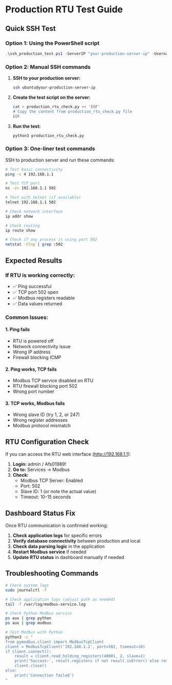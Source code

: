 # Production RTU Test Guide

## Quick SSH Test

### Option 1: Using the PowerShell script
```powershell
.\ssh_production_test.ps1 -ServerIP "your-production-server-ip" -Username "ubuntu"
```

### Option 2: Manual SSH commands

1. **SSH to your production server:**
   ```bash
   ssh ubuntu@your-production-server-ip
   ```

2. **Create the test script on the server:**
   ```bash
   cat > production_rtu_check.py << 'EOF'
   # Copy the content from production_rtu_check.py file
   EOF
   ```

3. **Run the test:**
   ```bash
   python3 production_rtu_check.py
   ```

### Option 3: One-liner test commands

SSH to production server and run these commands:

```bash
# Test basic connectivity
ping -c 4 192.168.1.1

# Test TCP port
nc -zv 192.168.1.1 502

# Test with telnet (if available)
telnet 192.168.1.1 502

# Check network interface
ip addr show

# Check routing
ip route show

# Check if any process is using port 502
netstat -tlnp | grep :502
```

## Expected Results

### If RTU is working correctly:
- ✅ Ping successful
- ✅ TCP port 502 open
- ✅ Modbus registers readable
- ✅ Data values returned

### Common Issues:

#### 1. Ping fails
- RTU is powered off
- Network connectivity issue
- Wrong IP address
- Firewall blocking ICMP

#### 2. Ping works, TCP fails
- Modbus TCP service disabled on RTU
- RTU firewall blocking port 502
- Wrong port number

#### 3. TCP works, Modbus fails
- Wrong slave ID (try 1, 2, or 247)
- Wrong register addresses
- Modbus protocol mismatch

## RTU Configuration Check

If you can access the RTU web interface (http://192.168.1.1):

1. **Login:** admin / Afs01989!
2. **Go to:** Services → Modbus
3. **Check:**
   - Modbus TCP Server: Enabled
   - Port: 502
   - Slave ID: 1 (or note the actual value)
   - Timeout: 10-15 seconds

## Dashboard Status Fix

Once RTU communication is confirmed working:

1. **Check application logs** for specific errors
2. **Verify database connectivity** between production and local
3. **Check data parsing logic** in the application
4. **Restart Modbus service** if needed
5. **Update RTU status** in dashboard manually if needed

## Troubleshooting Commands

```bash
# Check system logs
sudo journalctl -f

# Check application logs (adjust path as needed)
tail -f /var/log/modbus-service.log

# Check Python Modbus service
ps aux | grep python
ps aux | grep modbus

# Test Modbus with Python
python3 -c "
from pymodbus.client import ModbusTcpClient
client = ModbusTcpClient('192.168.1.1', port=502, timeout=10)
if client.connect():
    result = client.read_holding_registers(40001, 2, slave=1)
    print('Success:', result.registers if not result.isError() else result)
    client.close()
else:
    print('Connection failed')
"
```